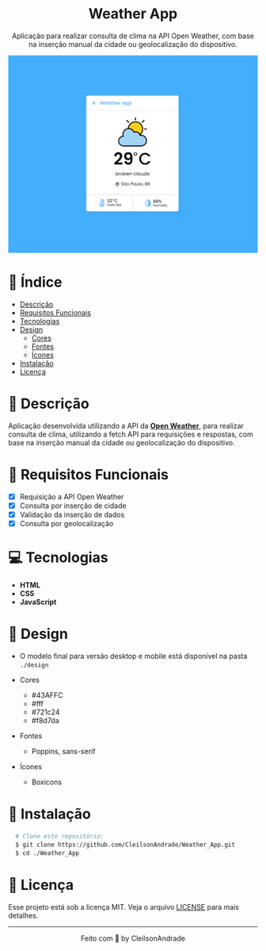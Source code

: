 <div align="center">
  <h1>Weather App</h1>
  <p>Aplicação para realizar consulta de clima na API Open Weather, com base na inserção manual da cidade ou geolocalização do dispositivo.</p>
  <img src="./design/desktop.png" alt="Logo" width="800">
</div>

# 📒 Índice
* [Descrição](#descrição)
* [Requisitos Funcionais](#requisitos)
* [Tecnologias](#tecnologias)
* [Design](#design)
  * [Cores](#cores)
  * [Fontes](#fontes)
  * [Ícones](#ícones)
* [Instalação](#instalação)
* [Licença](#licença)

# 📃 <span id="descrição">Descrição</span>
Aplicação desenvolvida utilizando a API da [**Open Weather**](https://openweathermap.org/api), para realizar consulta de clima, utilizando a fetch API para requisições e respostas, com base na inserção manual da cidade ou geolocalização do dispositivo.

# 📌 <span id="requisitos">Requisitos Funcionais</span>
- [x] Requisição a API Open Weather<br>
- [x] Consulta por inserção de cidade<br>
- [x] Validação da inserção de dados<br>
- [x] Consulta por geolocalização<br>

# 💻 <span id="tecnologias">Tecnologias</span>
- **HTML**
- **CSS**
- **JavaScript**

# 🎨 <span id="design">Design</span>
- O modelo final para versão desktop e mobile está disponível na pasta `./design`

- <span id="cores">Cores<br></span>
  * #43AFFC<br>
  * #fff<br>
  * #721c24<br>
  * #f8d7da<br>

- <span id="fontes">Fontes<br></span>
  * Poppins, sans-serif

- <span id="ícones">Ícones<br></span>
  * Boxicons

# 🚀 <span id="instalação">Instalação</span>
```bash
  # Clone este repositório:
  $ git clone https://github.com/CleilsonAndrade/Weather_App.git
  $ cd ./Weather_App
```

# 📝 <span id="licença">Licença</span>
Esse projeto está sob a licença MIT. Veja o arquivo [LICENSE](LICENSE) para mais detalhes.

---

<p align="center">
  Feito com 💜 by CleilsonAndrade
</p>